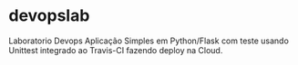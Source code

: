 # devopslab
Laboratorio Devops
Aplicação Simples em Python/Flask com teste usando Unittest integrado ao Travis-CI fazendo deploy na Cloud.
